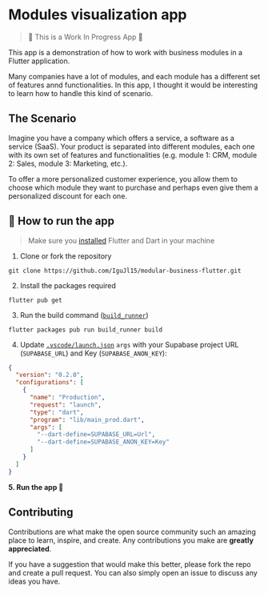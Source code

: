 # Modules visualization app

> 🚧 This is a Work In Progress App 🚧

This app is a demonstration of how to work with business modules in a Flutter application.

Many companies have a lot of modules, and each module has a different set of features annd functionalities. In this app, I thought it would be interesting to learn how to handle this kind of scenario.

## The Scenario

Imagine you have a company which offers a service, a software as a service (SaaS). Your product is separated into different modules, each one with its own set of features and functionalities (e.g. module 1: CRM, module 2: Sales, module 3: Marketing, etc.).

To offer a more personalized customer experience, you allow them to choose which module they want to purchase and perhaps even give them a personalized discount for each one.

## 🚀 How to run the app

> Make sure you [installed](https://docs.flutter.dev/get-started/install) Flutter and Dart in your machine

1. Clone or fork the repository

```shell
git clone https://github.com/IguJl15/modular-business-flutter.git
```

2. Install the packages required

```shell
flutter pub get
```

3. Run the build command ([`build_runner`](https://pub.dev/packages/build_runner))

```shell
flutter packages pub run build_runner build  
```

4. Update [`.vscode/launch.json`](.vscode/launch.json) `args` with your Supabase project URL (`SUPABASE_URL`) and Key (`SUPABASE_ANON_KEY`):

```json
{
  "version": "0.2.0",
  "configurations": [
    {
      "name": "Production",
      "request": "launch",
      "type": "dart",
      "program": "lib/main_prod.dart",
      "args": [
        "--dart-define=SUPABASE_URL=Url",
        "--dart-define=SUPABASE_ANON_KEY=Key"
      ]
    }
  ]
}
```

**5. Run the app 🚀**

## Contributing

Contributions are what make the open source community such an amazing place to learn, inspire, and create. Any contributions you make are **greatly appreciated**.

If you have a suggestion that would make this better, please fork the repo and create a pull request. You can also simply open an issue to discuss any ideas you have.
